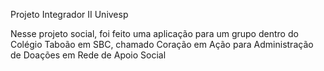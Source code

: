 Projeto Integrador II Univesp

Nesse projeto social, foi feito uma aplicação para um grupo dentro do Colégio Taboão em SBC, chamado Coração em Ação para Administração de Doações em Rede de Apoio Social ​ 
